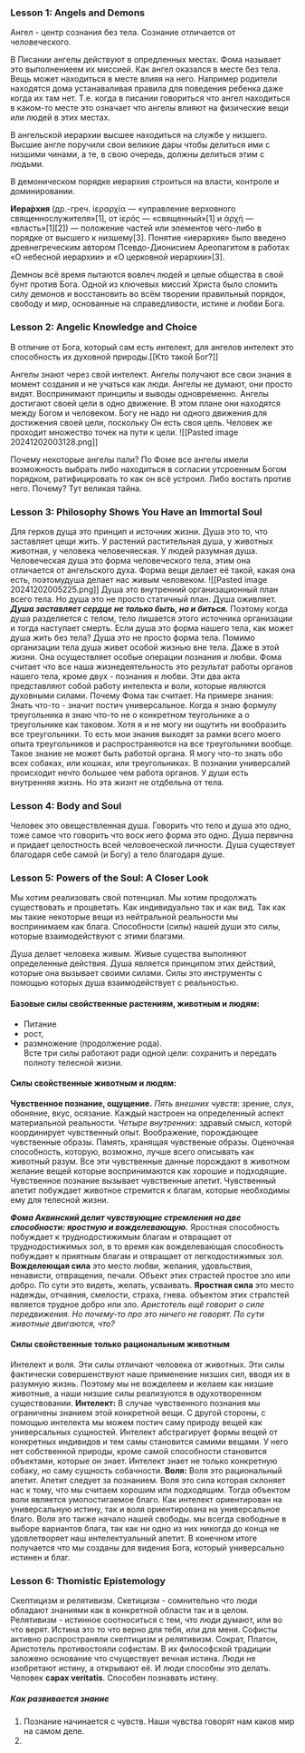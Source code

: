  
### Lesson 1: Angels and Demons

Ангел - центр сознания без тела. Сознание отличается от человеческого.
 
В Писании ангелы действуют в опредленных местах. Фома называет это выполнениеем их миссией.
Как ангел оказался в месте без тела. Вещь может находиться в месте влияя на него. Например родители находятся дома устанаваливая правила для поведения ребенка даже когда их там нет.
Т.е. когда в писании говориться что ангел находиться в каком-то месте это означает что ангелы влияют на физические вещи или людей в этих местах.

В ангельской иерархии высшее находиться на службе у низшего. Высшие англе поручили свои великие дары чтобы делиться ими с низшими чинами, а те, в свою очередь, должны делиться этим с людьми.

В демоническом порядке иерархия строиться на власти, контроле и доминировании.

**Иера́рхия** (др.-греч. ἱεραρχία — «управление верховного священнослужителя»[1], от ἱερός — «священный»[1] и ἀρχή — «власть»[1][2]) — положение частей или элементов чего-либо в порядке от высшего к низшему[3].
Понятие «иерархия» было введено древнегреческим автором Псевдо-Дионисием Ареопагитом в работах «О небесной иерархии» и «О церковной иерархии»[3].

Демноы всё время пытаются вовлеч людей и целые общества в свой бунт против Бога. Одной из ключевых миссий Христа было сломить силу демонов и восстановить во всём творении правильный порядок, свободу и мир, основанные на справедливости, истине  и любви Бога.

### Lesson 2: Angelic Knowledge and Choice
В отличие от Бога, который сам есть интелект, для ангелов интелект это способность их духовной природы.[[Кто такой Бог?]]

 Ангелы знают через свой интелект.
Ангелы получают все свои знания в момент создания и не учаться как люди.
Ангелы не думают, они просто видят. Воспринимают принципы и выводы одновременно.
Ангелы достигают своей цели в одно движение. В этом плане они находятся между Богом и человеком. Богу не надо ни одного движения для достижения своей цели, поскольку Он есть своя цель. Человек же проходит множество точек на пути к цели.
![[Pasted image 20241202003128.png]]

Почему некоторые ангелы пали?
По Фоме все ангелы имели возможность выбрать либо находиться в согласии утсроенным Богом порядком, ратифицировать то как он всё устроил. Либо востать против него. Почему? Тут великая тайна.

### Lesson 3: Philosophy Shows You Have an Immortal Soul
Для герков дуща это принцип и источник жизни. Душа это то, что заставляет цещи жить. У растений растительная душа, у животных животная, у человека человечяеская. У людей разумная душа.
Человеческая душа это форма человеческого тела, этим она отличается от ангельского духа.
Форма вещи делает её такой, какая она есть, поэтомудуша делает нас живым человеком.
![[Pasted image 20241202005225.png]]
Душа это внутренний организационный план всего тела. Но душа это не просто статичный план. Душа оживляет. ***Душа заставляет сердце не только быть, но и биться.***
Поэтому когда душа разделяется с телом, тело лишается этого источника организации и тогда наступает смерть.
Если душа это форма нашего тела, как может душа жить без тела?
Душа это не просто форма тела. Помимо организации тела душа живет особой жизнью вне тела. Даже в этой жизни. Она осуществляет особые операции познания и любви. Фома считает что все наша жизнедеятельность это результат работы органов нашего тела, кроме двух - познания и любви. Эти два акта представляют собой работу интелекта и воли, которые являются духовными силами.
Почему Фома так считает. На примере знания:
Знать что-то - значит постич универсальное. Когда я знаю формулу треугольника я знаю что-то не  о конкретном теугольнике а о треугольнике как таковом. Хотя я и не могу ни ощутить ни вообразить все треугольники. То есть мои знания выходят за рамки всего моего опыта треугольников и распространяются на все треугольники вообще.  Такое знание не может быть работой органа. Я могу что-то знать обо всех собаках, или кошках, или треугольниках. В познании универсалий происходит нечто большее чем работа органов.
У души есть внутренняя жизнь. Но эта жизнт не отдбельна от тела. 

### Lesson 4: Body and Soul
 Человек это овеществленная душа. Говорить что тело и душа это одно, тоже самое что говорить что воск иего форма это одно.
 Душа первична и придает целостность всей человоеческой личности.
 Душа существует благодаря себе самой (и Богу) а тело благодаря душе.

### Lesson 5: Powers of the Soul: A Closer Look
Мы хотим реализовать свой потенциал. Мы хотим продолжать существовать и процветать. Как индивидуально так и как вид. Так как мы такие некоторые вещи из нейтральной реальности мы воспринимаем как блага. Способности (силы) нашей души это силы, которые взаимодействуют с этими благами.

Душа делает человека живым. Живые существа выполняют определенные действия. Душа является принципом этих действий, которые она вызывает своими силами. Силы это инструменты с помощью которых душа взаимодействует с реальностью.

#### Базовые силы свойственные растениям, животным и людям:
   * Питание
   * рост,
   * размножение (продолжение рода).  
   Всте три силы работают ради одной  цели: сохранить и передать полноту телесной жизни.
   
#### Силы свойственные животным и людям:
**Чувственное познание, ощущение.** 
*Пять внешних чувств*: зрение, слух, обоняние, вкус, осязание. 
Каждый настроен на определенный аспект материальной реальности. 
*Четыре внутренних*: здравый смысл, которй координирует чувственный опыт. Воображение, порождающее чувственные образы. Память, хранящая чувственые образы. Оценочная способность, которую, возможно, лучше всего описывать как животный разум.
Все эти чувственные данные порождают в животном желание вещей которые воспринимаются как хорошие и подходящие. Чувственное познание вызывает чувственные апетит. Чувственный апетит побуждает животное стремится к благам, которые необходимы ему для телесной жизни.

***Фома Аквинский делит чувствующие стремления на две способности: яростную и вожделевающую.*** Яростная способность побуждает к труднодостижимым благам и отвращает от труднодостижимых зол, в то время как вожделевающая способность побуждает к приятным благам и отвращает от легкодостижимых зол.
**Вожделеющая сила** это место любви, желания, удовльствия, ненависти, отвращения, печали. Объект этих страстей простое зло или добро. По сути это видеть, желать, усваивать.
**Яростная сила** это место надежды, отчаяния, смелости, страха, гнева. объектом этих страпстей является трудное добро или зло.
*Аристотель ещё говорит о силе передвижения. Но почему-то про это ничего не говорят. По сути животные двигаются, что?*

#### Силы свойственные только рациональным животным
Интелект и воля. Эти силы отличают человека от животных.
Эти силы фактически совершенствуют наше применение низших сил, вводя их в разумную жизнь. Поэтому мы не вожделеем и желаем как низшие животные, а наши низшие силы реализуются в одухотворенном существовании.
**Интелект:**
 В случае чувственного познания мы ограничены знанием этой конкретной вещи. С другой стороны, с помощью интелекта мы можем постич саму природу вещей как универсальных сущностей. Интелект абстрагирует формы вещей от конкретных индивидов и тем самы становится самими вещами. У него нет собственной природы, кроме самой способности становится объектами, которые он знает. Интелект знает не только конкретную собаку, но саму сущность собачности.
**Воля:**
Воля это рациональный апетит. Апетит следует за познанием. Воля это сила которая склоняет нас к тому, что мы считаем хорошим или подходящим. Тогда объектом воли является умопостигаемое благо. Как интелект ориентирован на универсальную истину, так и воля ориентирована на универсальное благо. Воля это также начало нашей свободы. мы всегда свободные в выборе вариантов блага, так как ни одно из них никогда до конца не удовлетворяет наш интелектуальный апетит.
В конечном итоге получается что мы созданы для видения Бога, который универсально истинен и благ.

### Lesson 6: Thomistic Epistemology
Скептицизм и релятивизм. 
Скетицизм - сомнительно что люди обладают знаниями как в конкретной области так и в целом.
Релятивизм - истинное соотноситься с тем, что люди думают, или во что верят. Истина это то что верно для тебя, или для меня.
Софисты активно распространяли скептицизм и релятивизм.
Сократ, Платон, Аристотель противостояли софистам. В их философской традиции заложено основание что счуществует вечная истина. Люди не изобретают истину, а открывают её.  И люди способны это делать.
Человек **capax veritatis**. Способен познавать истину.
##### Как развивается знание
1. Познание начинается с чувств. Наши чувства говорят нам каков мир на самом деле.
2. 